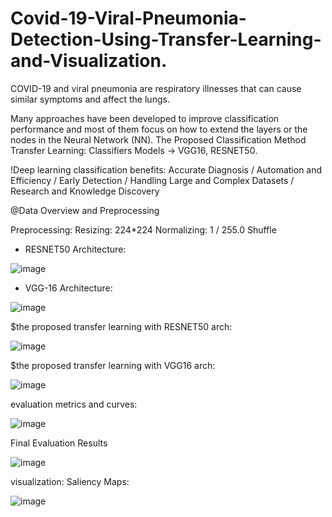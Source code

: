 # Covid-19-Viral-Pneumonia-Detection-Using-Transfer-Learning-and-Visualization.
COVID-19 and viral pneumonia are respiratory illnesses that can cause similar symptoms and affect the lungs. 

Many approaches have been developed to improve classification performance and most of them focus on how to extend the layers or the nodes in the Neural Network (NN).
The Proposed Classification Method
Transfer Learning:  Classifiers Models →  VGG16, RESNET50.


!Deep learning classification benefits:
Accurate Diagnosis / Automation and Efficiency / Early Detection / Handling Large and Complex Datasets / Research and Knowledge Discovery

@Data Overview and Preprocessing

Preprocessing: 
Resizing: 224*224
Normalizing: 1 / 255.0
Shuffle

* RESNET50 Architecture:

![image](https://github.com/Enas888/Covid-19-Viral-Pneumonia-Detection-Using-Transfer-Learning-and-Visualization./assets/86245745/348df3d4-0959-4d8e-8415-1d2fcf9013c5)

* VGG-16 Architecture:

![image](https://github.com/Enas888/Covid-19-Viral-Pneumonia-Detection-Using-Transfer-Learning-and-Visualization./assets/86245745/5c49f51b-8d57-4f7d-8cbd-3b93b52b029f)

$the proposed transfer learning with RESNET50 arch:

![image](https://github.com/Enas888/Covid-19-Viral-Pneumonia-Detection-Using-Transfer-Learning-and-Visualization./assets/86245745/7a44fe0b-fef2-4a68-96d0-658046cb7fe5)

$the proposed transfer learning with VGG16 arch:

![image](https://github.com/Enas888/Covid-19-Viral-Pneumonia-Detection-Using-Transfer-Learning-and-Visualization./assets/86245745/20d3eb2f-c8c5-4560-8e73-12e823b328ec)

evaluation metrics and curves:

![image](https://github.com/Enas888/Covid-19-Viral-Pneumonia-Detection-Using-Transfer-Learning-and-Visualization./assets/86245745/7f45dfc7-d4c5-4abd-b616-72c83ad05f64)

Final Evaluation Results 

![image](https://github.com/Enas888/Covid-19-Viral-Pneumonia-Detection-Using-Transfer-Learning-and-Visualization./assets/86245745/1365d484-cd24-4dd2-8417-9d9d77887505)


visualization: Saliency Maps:

![image](https://github.com/Enas888/Covid-19-Viral-Pneumonia-Detection-Using-Transfer-Learning-and-Visualization./assets/86245745/640527db-08f0-46a0-8647-e9ce4a91cfac)





